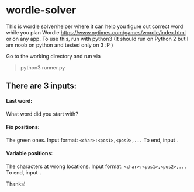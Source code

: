 # wordle-solver
This is wordle solver/helper where it can help you figure out correct word while you plan Wordle https://www.nytimes.com/games/wordle/index.html or on any app.
To use this, run with python3 (It should run on Python 2 but I am noob on python and tested only on 3 :P )

Go to the working directory and run via 

> python3 runner.py

## There are 3 inputs:

#### Last word:

What word did you start with?

#### Fix positions:

The green ones. Input format: `<char>:<pos1>,<pos2>,...` To end, input `.`

#### Variable positions:

The characters at wrong locations. Input format: `<char>:<pos1>,<pos2>,...` To end, input `.`

Thanks!
